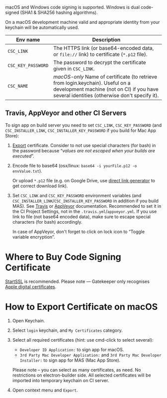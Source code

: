 macOS and Windows code signing is supported. Windows is dual code-signed (SHA1 & SHA256 hashing algorithms).

On a macOS development machine valid and appropriate identity from your keychain will be automatically used.

| Env name       |  Description
| -------------- | -----------
| `CSC_LINK`                   | The HTTPS link (or base64-encoded data, or `file://` link) to certificate (`*.p12` file).
| `CSC_KEY_PASSWORD`           | The password to decrypt the certificate given in `CSC_LINK`.
| `CSC_NAME`                   | *macOS-only* Name of certificate (to retrieve from login.keychain). Useful on a development machine (not on CI) if you have several identities (otherwise don't specify it).

## Travis, AppVeyor and other CI Servers
To sign app on build server you need to set `CSC_LINK`, `CSC_KEY_PASSWORD` (and `CSC_INSTALLER_LINK`, `CSC_INSTALLER_KEY_PASSWORD` if you build for Mac App Store):

1. [Export](https://developer.apple.com/library/ios/documentation/IDEs/Conceptual/AppDistributionGuide/MaintainingCertificates/MaintainingCertificates.html#//apple_ref/doc/uid/TP40012582-CH31-SW7) certificate.
 Consider to not use special characters (for bash) in the password because “*values are not escaped when your builds are executed*”.
2. Encode file to base64 (osx/linux: `base64 -i yourFile.p12 -o envValue.txt`).

   Or upload `*.p12` file (e.g. on Google Drive, use [direct link generator](http://www.syncwithtech.org/p/direct-download-link-generator.html) to get correct download link).

3. Set `CSC_LINK` and `CSC_KEY_PASSWORD` environment variables (and `CSC_INSTALLER_LINK`/`CSC_INSTALLER_KEY_PASSWORD` in addition if you build MAS). See [Travis](https://docs.travis-ci.com/user/environment-variables/#Defining-Variables-in-Repository-Settings) or [AppVeyor](https://www.appveyor.com/docs/build-configuration#environment-variables) documentation.
   Recommended to set it in the CI Project Settings, not in the `.travis.yml`/`appveyor.yml`. If you use link to file (not base64 encoded data), make sure to escape special characters (for bash) accordingly.

   In case of AppVeyor, don't forget to click on lock icon to “Toggle variable encryption”.

# Where to Buy Code Signing Certificate
[StartSSL](https://startssl.com/Support?v=34) is recommended.
Please note — Gatekeeper only recognises [Apple digital certificates](http://stackoverflow.com/questions/11833481/non-apple-issued-code-signing-certificate-can-it-work-with-mac-os-10-8-gatekeep).

# How to Export Certificate on macOS

1. Open Keychain.
2. Select `login` keychain, and `My Certificates` category.
3. Select all required certificates (hint: use cmd-click to select several):
   * `Developer ID Application:` to sign app for macOS.
   * `3rd Party Mac Developer Application:` and `3rd Party Mac Developer Installer:` to sign app for MAS (Mac App Store).
   
   Please note – you can select as many certificates, as need. No restrictions on electron-builder side. 
   All selected certificates will be imported into temporary keychain on CI server.
4. Open context menu and `Export`.   